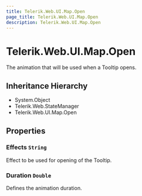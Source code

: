 ```yaml
---
title: Telerik.Web.UI.Map.Open
page_title: Telerik.Web.UI.Map.Open
description: Telerik.Web.UI.Map.Open
---
```


# Telerik.Web.UI.Map.Open

The animation that will be used when a Tooltip opens.

## Inheritance Hierarchy

* System.Object
* Telerik.Web.StateManager
* Telerik.Web.UI.Map.Open

## Properties

###  Effects `String`

Effect to be used for opening of the Tooltip.

###  Duration `Double`

Defines the animation duration.

